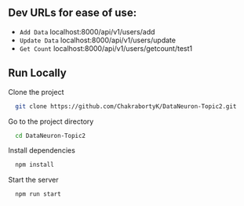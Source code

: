 ## Dev URLs for ease of use:

- `Add Data` localhost:8000/api/v1/users/add
- `Update Data` localhost:8000/api/v1/users/update
- `Get Count` localhost:8000/api/v1/users/getcount/test1

## Run Locally

Clone the project

```bash
  git clone https://github.com/ChakrabortyK/DataNeuron-Topic2.git
```

Go to the project directory

```bash
  cd DataNeuron-Topic2
```

Install dependencies

```bash
  npm install
```

Start the server

```bash
  npm run start
```
